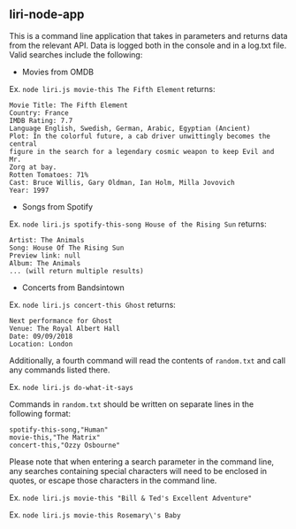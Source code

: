 ## liri-node-app
This is a command line application that takes in parameters and returns data from the relevant API. Data is logged both in the console and in a log.txt file. Valid searches include the following:

* Movies from OMDB

Ex. `node liri.js movie-this The Fifth Element` returns:
```
Movie Title: The Fifth Element  
Country: France
IMDB Rating: 7.7  
Language English, Swedish, German, Arabic, Egyptian (Ancient)  
Plot: In the colorful future, a cab driver unwittingly becomes the central
figure in the search for a legendary cosmic weapon to keep Evil and Mr. 
Zorg at bay.  
Rotten Tomatoes: 71%  
Cast: Bruce Willis, Gary Oldman, Ian Holm, Milla Jovovich  
Year: 1997  
```
* Songs from Spotify

Ex. `node liri.js spotify-this-song House of the Rising Sun` returns:
```
Artist: The Animals
Song: House Of The Rising Sun
Preview link: null
Album: The Animals
... (will return multiple results)
```

* Concerts from Bandsintown

Ex. `node liri.js concert-this Ghost` returns:
```
Next performance for Ghost 
Venue: The Royal Albert Hall
Date: 09/09/2018
Location: London
```
Additionally, a fourth command will read the contents of `random.txt` and call any commands listed there.

Ex. `node liri.js do-what-it-says`

Commands in `random.txt` should be written on separate lines in the following format:
```
spotify-this-song,"Human"
movie-this,"The Matrix"
concert-this,"Ozzy Osbourne"
```
Please note that when entering a search parameter in the command line, any searches containing special characters will need to be enclosed in quotes, or escape those characters in the command line.

Ex. `node liri.js movie-this "Bill & Ted's Excellent Adventure"`

Ex. `node liri.js movie-this Rosemary\'s Baby`
